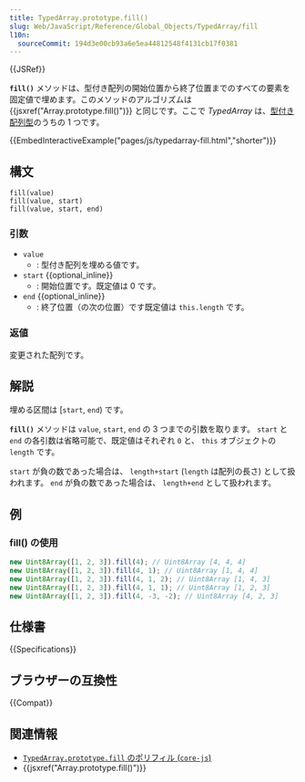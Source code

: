 ```yaml
---
title: TypedArray.prototype.fill()
slug: Web/JavaScript/Reference/Global_Objects/TypedArray/fill
l10n:
  sourceCommit: 194d3e00cb93a6e5ea44812548f4131cb17f0381
---
```


{{JSRef}}

**`fill()`** メソッドは、型付き配列の開始位置から終了位置までのすべての要素を固定値で埋めます。このメソッドのアルゴリズムは {{jsxref("Array.prototype.fill()")}} と同じです。ここで _TypedArray_ は、[型付き配列型](/ja/docs/Web/JavaScript/Reference/Global_Objects/TypedArray#typedarray_オブジェクト)のうちの 1 つです。

{{EmbedInteractiveExample("pages/js/typedarray-fill.html","shorter")}}

## 構文

```js-nolint
fill(value)
fill(value, start)
fill(value, start, end)
```

### 引数

- `value`
  - : 型付き配列を埋める値です。
- `start` {{optional_inline}}
  - : 開始位置です。既定値は 0 です。
- `end` {{optional_inline}}
  - : 終了位置（の次の位置）です既定値は `this.length` です。

### 返値

変更された配列です。

## 解説

埋める区間は \[`start`, `end`) です。

**`fill()`** メソッドは `value`, `start`, `end` の 3 つまでの引数を取ります。 `start` と `end` の各引数は省略可能で、既定値はそれぞれ `0` と、 `this` オブジェクトの `length` です。

`start` が負の数であった場合は、 `length+start` (`length` は配列の長さ) として扱われます。 `end` が負の数であった場合は、 `length+end` として扱われます。

## 例

### fill() の使用

```js
new Uint8Array([1, 2, 3]).fill(4); // Uint8Array [4, 4, 4]
new Uint8Array([1, 2, 3]).fill(4, 1); // Uint8Array [1, 4, 4]
new Uint8Array([1, 2, 3]).fill(4, 1, 2); // Uint8Array [1, 4, 3]
new Uint8Array([1, 2, 3]).fill(4, 1, 1); // Uint8Array [1, 2, 3]
new Uint8Array([1, 2, 3]).fill(4, -3, -2); // Uint8Array [4, 2, 3]
```

## 仕様書

{{Specifications}}

## ブラウザーの互換性

{{Compat}}

## 関連情報

- [`TypedArray.prototype.fill` のポリフィル (`core-js`)](https://github.com/zloirock/core-js#ecmascript-typed-arrays)
- {{jsxref("Array.prototype.fill()")}}
